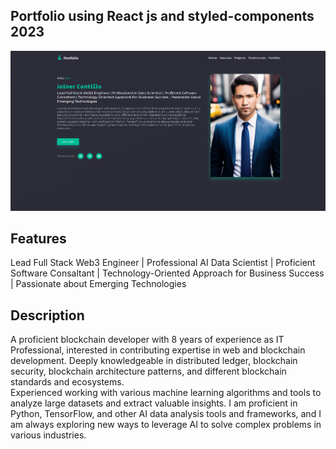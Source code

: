 
## Portfolio using React js and styled-components 2023

<img src="./public/about.png" alt="banner"/>


## Features

Lead Full Stack Web3 Engineer |
 Professional AI Data Scientist |
  Proficient Software Consaltant |
   Technology-Oriented Approach for Business Success |
    Passionate about Emerging Technologies

## Description

A proficient blockchain developer with 8 years of experience as IT Professional, interested in contributing expertise in web and blockchain development. Deeply knowledgeable in distributed ledger, blockchain security, blockchain architecture patterns, and different blockchain standards and ecosystems. <br/> 
Experienced working with various machine learning algorithms and tools to analyze large datasets and extract valuable insights. I am proficient in Python, TensorFlow, and other AI data analysis tools and frameworks, and I am always exploring new ways to leverage AI to solve complex problems in various industries.

